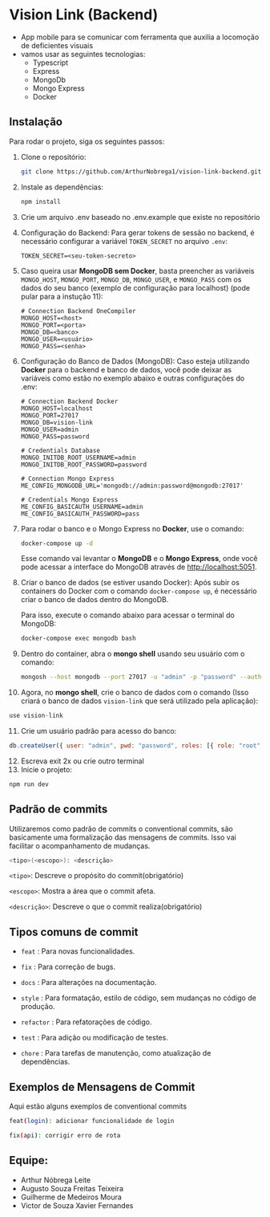 # Vision Link (Backend)

- App mobile para se comunicar com ferramenta que auxilia a locomoção de deficientes visuais
- vamos usar as seguintes tecnologias: 
   - Typescript
   - Express
   - MongoDb
   - Mongo Express
   - Docker

## Instalação
Para rodar o projeto, siga os seguintes passos:

1. Clone o repositório:
   ```bash
   git clone https://github.com/ArthurNobrega1/vision-link-backend.git
   ```
2. Instale as dependências:
   ```bash
   npm install
   ```
3. Crie um arquivo .env baseado no .env.example que existe no repositório
4. Configuração do Backend:
   Para gerar tokens de sessão no backend, é necessário configurar a variável `TOKEN_SECRET` no arquivo `.env`:
   ```env
   TOKEN_SECRET=<seu-token-secreto>
   ```
5. Caso queira usar **MongoDB sem Docker**, basta preencher as variáveis `MONGO_HOST`, `MONGO_PORT`, `MONGO_DB`, `MONGO_USER`, e `MONGO_PASS` com os dados do seu banco (exemplo de configuração para localhost) (pode pular para a instução 11):
   ```env
   # Connection Backend OneCompiler
   MONGO_HOST=<host>
   MONGO_PORT=<porta>
   MONGO_DB=<banco>
   MONGO_USER=<usuário>
   MONGO_PASS=<senha>
   ```
6. Configuração do Banco de Dados (MongoDB):
   Caso esteja utilizando **Docker** para o backend e banco de dados, você pode deixar as variáveis como estão no exemplo abaixo e outras configurações do .env:
   ```env
   # Connection Backend Docker
   MONGO_HOST=localhost
   MONGO_PORT=27017
   MONGO_DB=vision-link
   MONGO_USER=admin
   MONGO_PASS=password

   # Credentials Database
   MONGO_INITDB_ROOT_USERNAME=admin
   MONGO_INITDB_ROOT_PASSWORD=password

   # Connection Mongo Express
   ME_CONFIG_MONGODB_URL='mongodb://admin:password@mongodb:27017'

   # Credentials Mongo Express
   ME_CONFIG_BASICAUTH_USERNAME=admin
   ME_CONFIG_BASICAUTH_PASSWORD=pass
   ```
7. Para rodar o banco e o Mongo Express no **Docker**, use o comando:
   ```bash
   docker-compose up -d
   ```
   Esse comando vai levantar o **MongoDB** e o **Mongo Express**, onde você pode acessar a interface do MongoDB através de [http://localhost:5051](http://localhost:5051).
8. Criar o banco de dados (se estiver usando Docker):
   Após subir os containers do Docker com o comando `docker-compose up`, é necessário criar o banco de dados dentro do MongoDB.
   
   Para isso, execute o comando abaixo para acessar o terminal do MongoDB:
   ```bash
   docker-compose exec mongodb bash
   ```
9. Dentro do container, abra o **mongo shell** usando seu usuário com o comando:
   ```bash
   mongosh --host mongodb --port 27017 -u "admin" -p "password" --authenticationDatabase "admin"
   ```
10. Agora, no **mongo shell**, crie o banco de dados com o comando (Isso criará o banco de dados `vision-link` que será utilizado pela aplicação):
   ```js
   use vision-link
   ```

11. Crie um usuário padrão para acesso do banco:
```js
db.createUser({ user: "admin", pwd: "password", roles: [{ role: "root", db: "admin" }] })
   ```

12. Escreva exit 2x ou crie outro terminal
13. Inicie o projeto:
   ```bash
   npm run dev
   ```

## Padrão de commits
Utilizaremos como padrão de commits o conventional commits, são basicamente uma formalização das mensagens de commits. Isso vai facilitar o acompanhamento de mudanças.

````sh
<tipo>(<escopo>): <descrição>
````

`<tipo>`: Descreve o propósito do commit(obrigatório)

`<escopo>`: Mostra a área que o commit afeta.

`<descrição>`: Descreve o que o commit realiza(obrigatório)
    

## Tipos comuns de commit 

- `feat` : Para novas funcionalidades.

- `fix` : Para correção de bugs.

- `docs` : Para alterações na documentação.

- `style` : Para formatação, estilo de código, sem mudanças no código de produção.

- `refactor` : Para refatorações de código.

- `test` : Para adição ou modificação de testes.

- `chore` : Para tarefas de manutenção, como atualização de dependências.

## Exemplos de Mensagens de Commit
Aqui estão alguns exemplos de conventional commits

```sh
feat(login): adicionar funcionalidade de login 
```
```sh
fix(api): corrigir erro de rota 
```
## Equipe:

- Arthur Nóbrega Leite
- Augusto Souza Freitas Teixeira
- Guilherme de Medeiros Moura
- Victor de Souza Xavier Fernandes 
